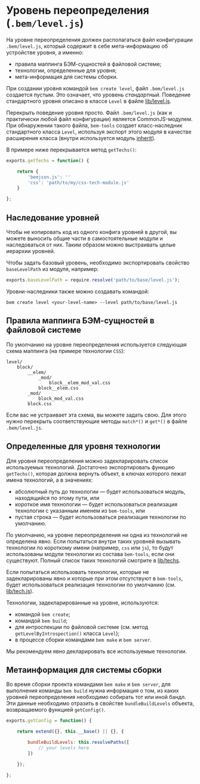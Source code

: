 # Уровень переопределения (`.bem/level.js`)

На уровне переопределения должен располагаться файл конфигурации `.bem/level.js`, который содержит в себе мета-информацию об устройстве уровня, а именно:

* правила маппинга БЭМ-сущностей в файловой системе;
* технологии, определенные для уровня;
* мета-информация для системы сборки.

При создании уровня командой `bem create level`, файл `.bem/level.js` создается пустым. Это означает, что уровень *стандартный*. Поведение стандартного уровня описано в классе `Level` в файле [lib/level.js](https://github.com/bem/bem-tools/blob/master/lib/level.js).

Перекрыть поведение уровня просто. Файл `.bem/level.js` (как и практически любой файл конфигурации) является CommonJS-модулем. При обнаружении такого файла, `bem-tools` создает класс-наследник стандартного класса `Level`, используя экспорт этого модуля в качестве расширения класса (внутри используется модуль [inherit](https://github.com/dfilatov/node-inherit)).

В примере ниже перекрывается метод `getTechs()`:

```js
exports.getTechs = function() {

    return {
        'bemjson.js': ''
        'css': 'path/to/my/css-tech-module.js'
    }

};
```

## Наследование уровней

Чтобы не копировать код из одного конфига уровней в другой, вы можете выносить общие части в самостоятельные модули и наследоваться от них. Таким образом можно выстраивать целые иерархии уровней.

Чтобы задать базовый уровень, необходимо экспортировать свойство `baseLevelPath` из модуля, например:

```js
exports.baseLevelPath = require.resolve('path/to/base/level.js');
```

Уровни-наследники также можно создавать командой:

```
bem create level <your-level-name> --level path/to/base/level.js
```

## Правила маппинга БЭМ-сущностей в файловой системе

По умолчанию на уровне переопределения используется следующая схема маппинга (на примере технологии `CSS`):

```
level/
    block/
        __elem/
            _mod/
                block__elem_mod_val.css
            block__elem.css
        _mod/
            block_mod_val.css
        block.css
```

Если вас не устраивает эта схема, вы можете задать свою. Для этого нужно перекрыть соответствующие методы `match*()` и `get*()` в файле `.bem/level.js`.

## Определенные для уровня технологии

Для уровня переопределения можно задекларировать список используемых технологий. Достаточно экспортировать функцию `getTechs()`, которая должна вернуть объект, в ключах которого лежат имена технологий, а в значениях:

* абсолютный путь до технологии — будет использоваться модуль, находящийся по этому пути, или
* короткое имя технологии — будет использоваться реализация технологии с указанным именем из `bem-tools`, или
* пустая строка — будет использоваться реализация технологии по умолчанию.

По умолчанию, на уровне переопределения ни одна из технологий не определена явно. Если попытаться внутри таких уровней вызывать технологии по короткому имени (например, `css` или `js`), то будут использованы модули технологии
из состава `bem-tools`, если они существуют. Полный список таких технологий смотрите в [lib/techs](https://github.com/bem/bem-tools/tree/master/lib/techs).

Если попытаться использовать технологии, которые не задекларированы явно и которые при этом отсутствуют в `bem-tools`, будет использоваться реализация технологии по умолчанию (см. [lib/tech.js](https://github.com/bem/bem-tools/blob/master/lib/tech.js)).

Технологии, задекларированные на уровне, используются:

* командой `bem create`;
* командой `bem build`;
* для интроспекции по файловой системе (см. метод `getLevelByIntrospection()` класса `Level`);
* в процессе сборки командами `bem make` и `bem server`.

Мы рекомендуем явно декларировать все используемые технологии.

## Метаинформация для системы сборки

Во время сборки проекта командами `bem make` и `bem server`, для выполнения команды `bem build` нужна информация о том, из каких уровней переопределения необходимо собирать тот или иной бандл. Эти данные необходимо отразить в свойстве
`bundleBuildLevels` объекта, возвращаемого функцией `getConfig()`.

```js
exports.getConfig = function() {

    return extend({}, this.__base() || {}, {

        bundleBuildLevels: this.resolvePaths([
            // your levels here
        ])

    });

};
```
